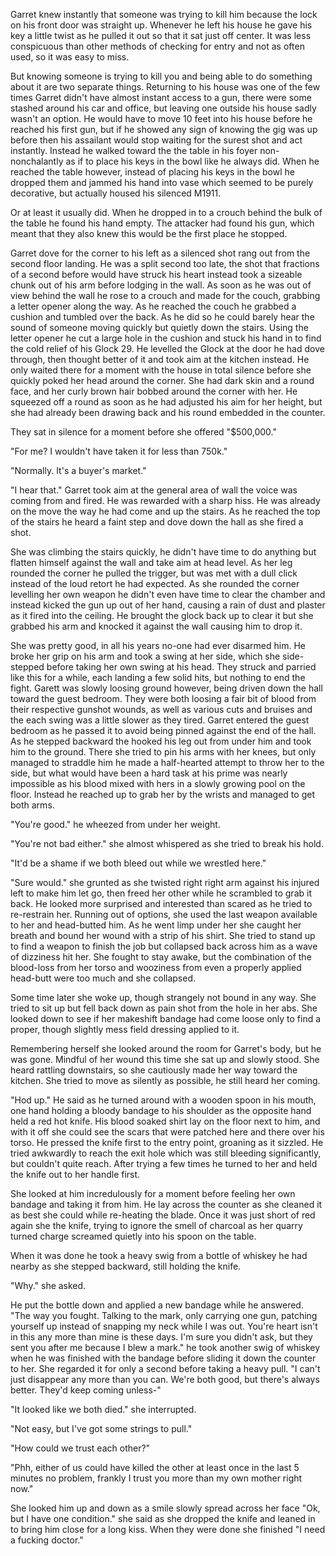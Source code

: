 Garret knew instantly that someone was trying to kill him because 
the lock on his front door was straight up. Whenever he left his 
house he gave his key a little twist as he pulled it out so that it 
sat just off center. It was less conspicuous than other methods of 
checking for entry and not as often used, so it was easy to miss.

But knowing someone is trying to kill you and being able to do 
something about it are two separate things. Returning to his house 
was one of the few times Garret didn't have almost instant access 
to a gun, there were some stashed around his car and office, but 
leaving one outside his house sadly wasn't an option. He would have 
to move 10 feet into his house before he reached his first gun, but 
if he showed any sign of knowing the gig was up before then his 
assailant would stop waiting for the surest shot and act instantly. 
Instead he walked toward the the table in his foyer 
non-nonchalantly as if to place his keys in the bowl like he always 
did. When he reached the table however, instead of placing his keys 
in the bowl he dropped them and jammed his hand into vase which 
seemed to be purely decorative, but actually housed his silenced 
M1911.

Or at least it usually did. When he dropped in to a crouch behind 
the bulk of the table he found his hand empty. The attacker had 
found his gun, which meant that they also knew this would be the 
first place he stopped.

Garret dove for the corner to his left as a silenced shot rang out 
from the second floor landing. He was a split second too late, the 
shot that fractions of a second before would have struck his heart 
instead took a sizeable chunk out of his arm before lodging in the 
wall. As soon as he was out of view behind the wall he rose to a 
crouch and made for the couch, grabbing a letter opener along the 
way. As he reached the couch he grabbed a cushion and tumbled over 
the back. As he did so he could barely hear the sound of someone 
moving quickly but quietly down the stairs. Using the letter opener 
he cut a large hole in the cushion and stuck his hand in to find 
the cold relief of his Glock 29. He levelled the Glock at the door 
he had dove through, then thought better of it and took aim at the 
kitchen instead. He only waited there for a moment with the house 
in total silence before she quickly poked her head around the 
corner. She had dark skin and a round face, and her curly brown 
hair bobbed around the corner with her. He squeezed off a round as 
soon as he had adjusted his aim for her height, but she had already 
been drawing back and his round embedded in the counter.

They sat in silence for a moment before she offered "$500,000."

"For me? I wouldn't have taken it for less than 750k."

"Normally. It's a buyer's market."

"I hear that." Garret took aim at the general area of wall the 
voice was coming from and fired. He was rewarded with a sharp hiss. 
He was already on the move the way he had come and up the stairs. 
As he reached the top of the stairs he heard a faint step and dove 
down the hall as she fired a shot.

She was climbing the stairs quickly, he didn't have time to do 
anything but flatten himself against the wall and take aim at head 
level. As her leg rounded the corner he pulled the trigger, but was 
met with a dull click instead of the loud retort he had expected. 
As she rounded the corner levelling her own weapon he didn't even 
have time to clear the chamber and instead kicked the gun up out of 
her hand, causing a rain of dust and plaster as it fired into the 
ceiling. He brought the glock back up to clear it but she grabbed 
his arm and knocked it against the wall causing him to drop it.

She was pretty good, in all his years no-one had ever disarmed him. 
He broke her grip on his arm and took a swing at her side, which 
she side-stepped before taking her own swing at his head. They 
struck and parried like this for a while, each landing a few solid 
hits, but nothing to end the fight. Garett was slowly loosing 
ground however, being driven down the hall toward the guest 
bedroom. They were both loosing a fair bit of blood from their 
respective gunshot wounds, as well as various cuts and bruises and 
the each swing was a little slower as they tired. Garret entered 
the guest bedroom as he passed it to avoid being pinned against the 
end of the hall. As he stepped backward the hooked his leg out from 
under him and took him to the ground. There she tried to pin his 
arms with her knees, but only managed to straddle him he made a 
half-hearted attempt to throw her to the side, but what would have 
been a hard task at his prime was nearly impossible as his blood 
mixed with hers in a slowly growing pool on the floor. Instead he 
reached up to grab her by the wrists and managed to get both arms.

"You're good." he wheezed from under her weight.

"You're not bad either." she almost whispered as she tried to break 
his hold.

"It'd be a shame if we both bleed out while we wrestled here."

"Sure would." she grunted as she twisted right right arm against 
his injured left to make him let go, then freed her other while he 
scrambled to grab it back. He looked more surprised and interested 
than scared as he tried to re-restrain her. Running out of options, 
she used the last weapon available to her and head-butted him. As 
he went limp under her she caught her breath and bound her wound 
with a strip of his shirt. She tried to stand up to find a weapon 
to finish the job but collapsed back across him as a wave of 
dizziness hit her. She fought to stay awake, but the combination of 
the blood-loss from her torso and wooziness from even a properly 
applied head-butt were too much and she collapsed.

Some time later she woke up, though strangely not bound in any way. 
She tried to sit up but fell back down as pain shot from the hole 
in her abs. She looked down to see if her makeshift bandage had 
come loose only to find a proper, though slightly mess field 
dressing applied to it.

Remembering herself she looked around the room for Garret's body, 
but he was gone. Mindful of her wound this time she sat up and 
slowly stood. She heard rattling downstairs, so she cautiously made 
her way toward the kitchen. She tried to move as silently as 
possible, he still heard her coming.

"Hod up." He said as he turned around with a wooden spoon in his 
mouth, one hand holding a bloody bandage to his shoulder as the 
opposite hand held a red hot knife. His blood soaked shirt lay on 
the floor next to him, and with it off she could see the scars that 
were patched here and there over his torso. He pressed the knife 
first to the entry point, groaning as it sizzled. He tried 
awkwardly to reach the exit hole which was still bleeding 
significantly, but couldn't quite reach. After trying a few times 
he turned to her and held the knife out to her handle first.

She looked at him incredulously for a moment before feeling her own 
bandage and taking it from him. He lay across the counter as she 
cleaned it as best she could while re-heating the blade. Once it 
was just short of red again she the knife, trying to ignore the 
smell of charcoal as her quarry turned charge screamed quietly into 
his spoon on the table.

When it was done he took a heavy swig from a bottle of whiskey he 
had nearby as she stepped backward, still holding the knife.

"Why." she asked.

He put the bottle down and applied a new bandage while he answered. 
"The way you fought. Talking to the mark, only carrying one gun, 
patching yourself up instead of snapping my neck while I was out. 
You're heart isn't in this any more than mine is these days. I'm 
sure you didn't ask, but they sent you after me because I blew a 
mark." he took another swig of whiskey when he was finished with 
the bandage before sliding it down the counter to her. She regarded 
it for only a second before taking a heavy pull. "I can't just 
disappear any more than you can. We're both good, but there's 
always better. They'd keep coming unless-"

"It looked like we both died." she interrupted.

"Not easy, but I've got some strings to pull."

"How could we trust each other?"

"Phh, either of us could have killed the other at least once in the 
last 5 minutes no problem, frankly I trust you more than my own 
mother right now."

She looked him up and down as a smile slowly spread across her face 
"Ok, but I have one condition." she said as she dropped the knife 
and leaned in to bring him close for a long kiss. When they were 
done she finished "I need a fucking doctor."